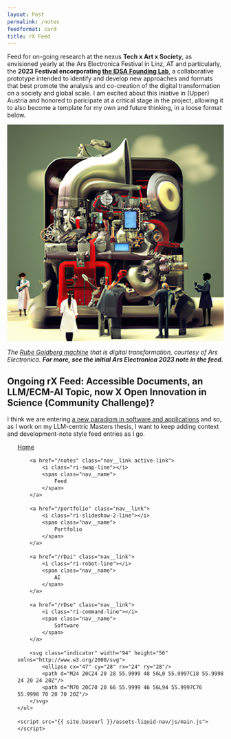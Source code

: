 ```yaml
---
layout: Post
permalink: /notes
feedformat: card
title: rX Feed
---
```


Feed for on-going research at the nexus <b>Tech x Art x Society</b>, as envisioned yearly at the Ars Electronica Festival in Linz, AT and particularly, the <b>2023 Festival encorporating <a href="https://ars.electronica.art/university/en/" target="_BLANK">the IDSA Founding Lab</a></b>, a collaborative prototype intended to identify and develop new approaches and formats that best promote the analysis and co-creation of the digital transformation on a society and global scale. I am excited about this iniative in (Upper) Austria and honored to paricipate at a critical stage in the project, allowing it to also become a template for my own and future thinking, in a loose format below.

<img src="../assets/img/machine.jpg" alt="IDSA and Ars Electronica Founding Lab Header">

<i>The <a href="https://en.wikipedia.org/wiki/Rube_Goldberg_machine" target="_BLANK">Rube Goldberg machine</a> that is digital transformation, courtesy of Ars Electronica. <b>For more, see the initial Ars Electronica 2023 note in the feed.</b></i>

## Ongoing rX Feed: Accessible Documents, an LLM/ECM-AI Topic, now X Open Innovation in Science (Community Challenge)?

I think we are entering [a new paradigm in software and applications](/curl) and so, as I work on my LLM-centric Masters thesis, I want to keep adding context and development-note style feed entries as I go.

<nav class="nav">
    <ul class="nav__list">
        <a href="/" class="nav__link">
            <i class="ri-home-5-line"></i>
            <span class="nav__name">
                Home
            </span>
        </a>

        <a href="/notes" class="nav__link active-link">
            <i class="ri-swap-line"></i>
            <span class="nav__name">
                Feed
            </span>
        </a>

        <a href="/portfolio" class="nav__link">
            <i class="ri-slideshow-2-line"></i>
            <span class="nav__name">
                Portfolio
            </span>
        </a>

        <a href="/rDai" class="nav__link">
            <i class="ri-robot-line"></i>
            <span class="nav__name">
                AI
            </span>
        </a>

        <a href="/rDse" class="nav__link">
            <i class="ri-command-line"></i>
            <span class="nav__name">
                Software
            </span>
        </a>

        <svg class="indicator" width="94" height="56" xmlns="http://www.w3.org/2000/svg">
            <ellipse cx="47" cy="28" rx="24" ry="28"/>
            <path d="M24 20C24 20 28 55.9999 48 56L0 55.9997C18 55.9998 24 20 24 20Z"/>
            <path d="M70 20C70 20 66 55.9999 46 56L94 55.9997C76 55.9998 70 20 70 20Z"/>
        </svg>
    </ul>

    <script src="{{ site.baseurl }}/assets-liquid-nav/js/main.js"></script>
</nav>